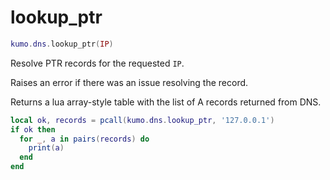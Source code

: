 # lookup_ptr

```lua
kumo.dns.lookup_ptr(IP)
```

Resolve PTR records for the requested `IP`.

Raises an error if there was an issue resolving the record.

Returns a lua array-style table with the list of A records returned from DNS.

```lua
local ok, records = pcall(kumo.dns.lookup_ptr, '127.0.0.1')
if ok then
  for _, a in pairs(records) do
    print(a)
  end
end
```
